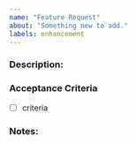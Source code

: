 ```yaml
---
name: "Feature Request"
about: "Something new to add."
labels: enhancement
---
```


### Description:


### Acceptance Criteria

- [ ] criteria

### Notes:
